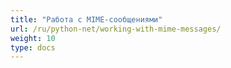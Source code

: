 ```yaml
---
title: "Работа с MIME-сообщениями"
url: /ru/python-net/working-with-mime-messages/
weight: 10
type: docs
---
```


